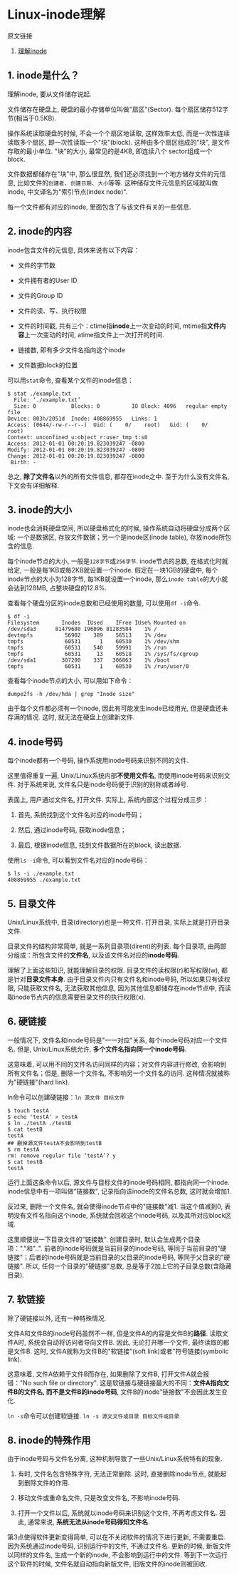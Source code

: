 # Linux-inode理解

原文链接

1. [理解inode](http://www.ruanyifeng.com/blog/2011/12/inode.html)

## 1. inode是什么？

理解inode, 要从文件储存说起. 

文件储存在硬盘上, 硬盘的最小存储单位叫做"扇区"(Sector). 每个扇区储存512字节(相当于0.5KB). 

操作系统读取硬盘的时候, 不会一个个扇区地读取, 这样效率太低, 而是一次性连续读取多个扇区, 即一次性读取一个"块"(block). 这种由多个扇区组成的"块", 是文件存取的最小单位. "块"的大小, 最常见的是4KB, 即连续八个 sector组成一个 block. 

文件数据都储存在"块"中, 那么很显然, 我们还必须找到一个地方储存文件的元信息, 比如文件的`创建者`、`创建日期`、`大小`等等. 这种储存文件元信息的区域就叫做inode, 中文译名为"索引节点(index node)". 

每一个文件都有对应的inode, 里面包含了与该文件有关的一些信息. 

## 2. inode的内容

inode包含文件的元信息, 具体来说有以下内容：

- 文件的字节数

- 文件拥有者的User ID

- 文件的Group ID

- 文件的读、写、执行权限

- 文件的时间戳, 共有三个：ctime指**inode**上一次变动的时间, mtime指**文件内容**上一次变动的时间, atime指文件上一次打开的时间. 

- 链接数, 即有多少文件名指向这个inode

- 文件数据block的位置

可以用`stat`命令, 查看某个文件的inode信息：

```
$ stat ./example.txt 
  File: ‘./example.txt’
  Size: 0         	Blocks: 0          IO Block: 4096   regular empty file
Device: 803h/2051d	Inode: 408869955   Links: 1
Access: (0644/-rw-r--r--)  Uid: (    0/    root)   Gid: (    0/    root)
Context: unconfined_u:object_r:user_tmp_t:s0
Access: 2012-01-01 00:20:19.823039247 -0800
Modify: 2012-01-01 00:20:19.823039247 -0800
Change: 2012-01-01 00:20:19.823039247 -0800
 Birth: -
```

总之, **除了文件名**以外的所有文件信息, 都存在inode之中. 至于为什么没有文件名, 下文会有详细解释. 

## 3. inode的大小

inode也会消耗硬盘空间, 所以硬盘格式化的时候, 操作系统自动将硬盘分成两个区域: 一个是数据区, 存放文件数据；另一个是inode区(inode table), 存放inode所包含的信息. 

每个inode节点的大小, 一般是`128字节`或`256字节`. inode节点的总数, 在格式化时就给定, 一般是每1KB或每2KB就设置一个inode. 假定在一块1GB的硬盘中, 每个inode节点的大小为128字节, 每1KB就设置一个inode, 那么`inode table`的大小就会达到128MB, 占整块硬盘的12.8%. 

查看每个硬盘分区的inode总数和已经使用的数量, 可以使用`df -i`命令. 

```
$ df -i
Filesystem       Inodes  IUsed    IFree IUse% Mounted on
/dev/sda3      81479680 196096 81283584    1% /
devtmpfs          56902    389    56513    1% /dev
tmpfs             60531      1    60530    1% /dev/shm
tmpfs             60531    540    59991    1% /run
tmpfs             60531     13    60518    1% /sys/fs/cgroup
/dev/sda1        307200    337   306863    1% /boot
tmpfs             60531      1    60530    1% /run/user/0
```

查看每个inode节点的大小, 可以用如下命令：

```
dumpe2fs -h /dev/hda | grep "Inode size"
```

由于每个文件都必须有一个inode, 因此有可能发生inode已经用光, 但是硬盘还未存满的情况. 这时, 就无法在硬盘上创建新文件. 

## 4. inode号码

每个inode都有一个号码, 操作系统用inode号码来识别不同的文件. 

这里值得重复一遍, Unix/Linux系统内部**不使用文件名**, 而使用inode号码来识别文件. 对于系统来说, 文件名只是inode号码便于识别的别称或者绰号. 

表面上, 用户通过文件名, 打开文件. 实际上, 系统内部这个过程分成三步：

1. 首先, 系统找到这个文件名对应的inode号码；

2. 然后, 通过inode号码, 获取inode信息；

3. 最后, 根据inode信息, 找到文件数据所在的block, 读出数据. 

使用`ls -i`命令, 可以看到文件名对应的inode号码：

```
$ ls -i ./example.txt 
408869955 ./example.txt
```

## 5. 目录文件

Unix/Linux系统中, 目录(directory)也是一种文件. 打开目录, 实际上就是打开目录文件. 

目录文件的结构非常简单, 就是一系列目录项(dirent)的列表. 每个目录项, 由两部分组成：所包含文件的**文件名**, 以及该文件名对应的**inode号码**. 

理解了上面这些知识, 就能理解目录的权限. 目录文件的读权限(r)和写权限(w), 都是针对**目录文件本身**. 由于目录文件内只有文件名和inode号码, 所以如果只有读权限, 只能获取文件名, 无法获取其他信息, 因为其他信息都储存在inode节点中, 而读取inode节点内的信息需要目录文件的执行权限(x). 

## 6. 硬链接

一般情况下, 文件名和inode号码是"一一对应"关系, 每个inode号码对应一个文件名. 但是, Unix/Linux系统允许, **多个文件名指向同一个inode号码**. 

这意味着, 可以用不同的文件名访问同样的内容；对文件内容进行修改, 会影响到所有文件名；但是, 删除一个文件名, 不影响另一个文件名的访问. 这种情况就被称为"硬链接"(hard link). 

ln命令可以创建硬链接：`ln 源文件 目标文件`

```
$ touch testA
$ echo 'testA' > testA
$ ln ./testA ./testB
$ cat testB 
testA
## 删掉源文件testA不会影响到testB
$ rm testA
rm: remove regular file ‘testA’? y
$ cat testB 
testA

```

运行上面这条命令以后, 源文件与目标文件的inode号码相同, 都指向同一个inode. inode信息中有一项叫做"链接数", 记录指向该inode的文件名总数, 这时就会增加1. 

反过来, 删除一个文件名, 就会使得inode节点中的"链接数"减1. 当这个值减到0, 表明没有文件名指向这个inode, 系统就会回收这个inode号码, 以及其所对应block区域. 

这里顺便说一下目录文件的"链接数". 创建目录时, 默认会生成两个目录项："."和"..". 前者的inode号码就是当前目录的inode号码, 等同于当前目录的"硬链接"；后者的inode号码就是当前目录的父目录的inode号码, 等同于父目录的"硬链接". 所以, 任何一个目录的"硬链接"总数, 总是等于2加上它的子目录总数(含隐藏目录). 

## 7. 软链接

除了硬链接以外, 还有一种特殊情况. 

文件A和文件B的inode号码虽然不一样, 但是文件A的内容是文件B的**路径**. 读取文件A时, 系统会自动将访问者导向文件B. 因此, 无论打开哪一个文件, 最终读取的都是文件B. 这时, 文件A就称为文件B的"软链接"(soft link)或者"符号链接(symbolic link). 

这意味着, 文件A依赖于文件B而存在, 如果删除了文件B, 打开文件A就会报错："No such file or directory". 这是软链接与硬链接最大的不同：**文件A指向文件B的文件名, 而不是文件B的inode号码**, 文件B的inode"链接数"不会因此发生变化. 

`ln -s`命令可以创建软链接. `ln -s 源文文件或目录 目标文件或目录`

## 8. inode的特殊作用

由于inode号码与文件名分离, 这种机制导致了一些Unix/Linux系统特有的现象. 

1. 有时, 文件名包含特殊字符, 无法正常删除. 这时, 直接删除inode节点, 就能起到删除文件的作用. 

2. 移动文件或重命名文件, 只是改变文件名, 不影响inode号码. 

3. 打开一个文件以后, 系统就以inode号码来识别这个文件, 不再考虑文件名. 因此, 通常来说, **系统无法从inode号码得知文件名**. 

第3点使得软件更新变得简单, 可以在不关闭软件的情况下进行更新, 不需要重启. 因为系统通过inode号码, 识别运行中的文件, 不通过文件名. 更新的时候, 新版文件以同样的文件名, 生成一个新的inode, 不会影响到运行中的文件. 等到下一次运行这个软件的时候, 文件名就自动指向新版文件, 旧版文件的inode则被回收. 